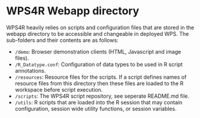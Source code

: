 # WPS4R Webapp directory

WPS4R heavily relies on scripts and configuration files that are stored in the webapp directory to be accessible and changeable in deployed WPS.
The sub-folders and their contents are as follows:

* ``/demo``: Browser demonstration clients (HTML, Javascript and image files).
* ``/R_Datatype.conf``: Configuration of data types to be used in R script annotations.
* ``/resources``: Resource files for the scripts. If a script defines names of resource files from this directory then these files are loaded to the R workspace before script execution.
* ``/scripts``: The WPS4R script repository, see seperate README.md file.
* ``/utils``: R scripts that are loaded into the R session that may contain configuration, session wide utility functions, or session variables.